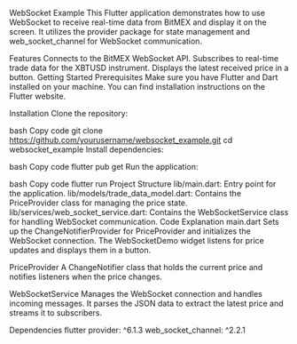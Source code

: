 WebSocket Example
This Flutter application demonstrates how to use WebSocket to receive real-time data from BitMEX and display it on the screen. It utilizes the provider package for state management and web_socket_channel for WebSocket communication.

Features
Connects to the BitMEX WebSocket API.
Subscribes to real-time trade data for the XBTUSD instrument.
Displays the latest received price in a button.
Getting Started
Prerequisites
Make sure you have Flutter and Dart installed on your machine. You can find installation instructions on the Flutter website.

Installation
Clone the repository:

bash
Copy code
git clone https://github.com/yourusername/websocket_example.git
cd websocket_example
Install dependencies:

bash
Copy code
flutter pub get
Run the application:

bash
Copy code
flutter run
Project Structure
lib/main.dart: Entry point for the application.
lib/models/trade_data_model.dart: Contains the PriceProvider class for managing the price state.
lib/services/web_socket_service.dart: Contains the WebSocketService class for handling WebSocket communication.
Code Explanation
main.dart
Sets up the ChangeNotifierProvider for PriceProvider and initializes the WebSocket connection. The WebSocketDemo widget listens for price updates and displays them in a button.

PriceProvider
A ChangeNotifier class that holds the current price and notifies listeners when the price changes.

WebSocketService
Manages the WebSocket connection and handles incoming messages. It parses the JSON data to extract the latest price and streams it to subscribers.

Dependencies
flutter
provider: ^6.1.3
web_socket_channel: ^2.2.1
